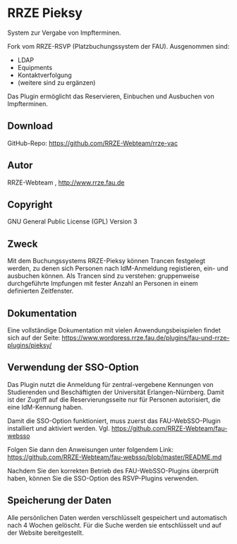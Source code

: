 # RRZE Pieksy

System zur Vergabe von Impfterminen. 

Fork vom RRZE-RSVP (Platzbuchungssystem der FAU). Ausgenommen sind:
- LDAP
- Equipments
- Kontaktverfolgung
- (weitere sind zu ergänzen)

Das Plugin ermöglicht das Reservieren, Einbuchen und Ausbuchen von Impfterminen.

## Download 

GitHub-Repo: https://github.com/RRZE-Webteam/rrze-vac


## Autor 
RRZE-Webteam , http://www.rrze.fau.de

## Copyright

GNU General Public License (GPL) Version 3 


## Zweck 

Mit dem Buchungssystems RRZE-Pieksy können Trancen festgelegt werden, zu denen sich Personen nach IdM-Anmeldung registieren, ein- und ausbuchen können. Als Trancen sind zu verstehen: gruppenweise durchgeführte Impfungen mit fester Anzahl an Personen in einem definierten Zeitfenster.

## Dokumentation

Eine vollständige Dokumentation mit vielen Anwendungsbeispielen findet sich auf der Seite: 
https://www.wordpress.rrze.fau.de/plugins/fau-und-rrze-plugins/pieksy/


## Verwendung der SSO-Option

Das Plugin nutzt die Anmeldung für zentral-vergebene Kennungen von Studierenden und Beschäftigten der Universität Erlangen-Nürnberg. Damit ist der Zugriff auf die Reservierungsseite nur für Personen autorisiert, die eine IdM-Kennung haben.

Damit die SSO-Option funktioniert, muss zuerst das FAU-WebSSO-Plugin installiert und aktiviert werden.
Vgl. https://github.com/RRZE-Webteam/fau-websso

Folgen Sie dann den Anweisungen unter folgendem Link:
https://github.com/RRZE-Webteam/fau-websso/blob/master/README.md

Nachdem Sie den korrekten Betrieb des FAU-WebSSO-Plugins überprüft haben, können Sie die SSO-Option des RSVP-Plugins verwenden.


## Speicherung der Daten

Alle persönlichen Daten werden verschlüsselt gespeichert und automatisch nach 4 Wochen gelöscht. Für die Suche werden sie entschlüsselt und auf der Website bereitgestellt.
